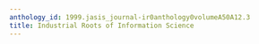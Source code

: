 ```yaml
---
anthology_id: 1999.jasis_journal-ir0anthology0volumeA50A12.3
title: Industrial Roots of Information Science
---
```


